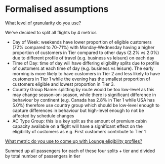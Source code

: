# Formalised assumptions

<u>What level of granularity do you use?</u> 

We've decided to split all flights by 4 metrics
- Day of Week: weekends have lower proportion of eligible customers (72% compared to 70-71%) with Monday-Wednesday having a higher proportion of customers in Tier compared to other days (2.2% vs 2.0%) due to different profile of travel (e.g. business vs leisure) on each day
- Time of Day: time of day will have differing eligibility splits due to profile of customers at each time of day (e.g. business vs leisure).  The early morning is more likely to have customers in Tier 2 and less likely to have customers in Tier 1 while the evening has the smallest proportion of customers eligible and lowest proportion in Tier 3.
- Country Group Name: splitting by route would be too low-level as this may change season-on-season, while there is significant difference in behaviour by continent (e.g. Canada has 2.8% in Tier 1 while USA has 5.0%) therefore use country group which should be low-level enough to capture differences in behaviour but high-level enough to not be affected by schedule changes
- AC Type Group: this is a key split as the amount of premium cabin capacity available on a flight will have a significant effect on the eligibility of customers as e.g. First customers contribute to Tier 1


<u>What metric do you use to come up with Lounge eligibility profiles?</u>

Summed up all passengers for each of these four splits + tier and divided by total number of passengers in tier
